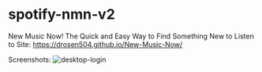 # spotify-nmn-v2
New Music Now!
The Quick and Easy Way to Find Something New to Listen to
Site: https://drosen504.github.io/New-Music-Now/

Screenshots:
![desktop-login](/New-Music-Now/screenshots/nmn-desktop-login.png "Desktop View Login Screen")